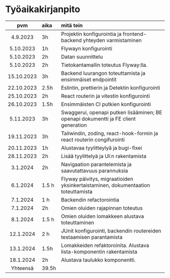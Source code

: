 # Työaikakirjanpito

|    pvm     | aika  | mitä tein                                                                           |
|:----------:|:------|:------------------------------------------------------------------------------------|
|  4.9.2023  | 3h    | Projektin konfigurointia ja frontend-backend yhteyden varmistaminen                 |
| 5.10.2023  | 1h    | Flywayn konfigurointi                                                               |
| 5.10.2023  | 2h    | Datan suunnittelu                                                                   |
| 5.10.2023  | 2h    | Tietokantamallin toteutus Flyway:lla.                                               |
| 15.10.2023 | 3h    | Backend luurangon toteuttamista ja ensimmäiset endpointit                           |
| 22.10.2023 | 2.5h  | Eslintin, prettierin ja Detektin konfigurointi                                      |
| 25.10.2023 | 2h    | React routerin ja vitestin konfigurointi                                            |
| 26.10.2023 | 1.5h  | Ensimmäisten CI putkien konfigurointi                                               |
| 5.11.2023  | 3h    | Swaggerui, openapi putken lisääminen; BE openapi dokumentti ja FE client generation |
| 19.11.2023 | 3h    | Tailwindin, zoding, react-hook-formin ja react routerin congifurointi               |
| 20.11.2023 | 1h    | Alustavaa tyylitteylyä ja bugi-fixei                                                |
| 28.11.2023 | 2h    | Lisää tyylittelyä ja UI:n rakentamista                                              |
|  3.1.2024  | 2h    | Navigaation parantelemista ja saavutattavuus parannuksia                            |
|  6.1.2024  | 1.5 h | Flyway päivitys, migraatioiden yksinkertaistaminen, dokumentaation toteuttamista    |
|  7.1.2024  | 1 h   | Backendin refactorointia                                                            |
|  7.1.2024  | 2h    | Omien oluiden rajapinnan toteutus                                                   |
|  8.1.2024  | 1.5 h | Omien oluiden lomakkeen alustava toteuttaminen                                      |
| 12.1.2024  | 2 h   | JUnit konfigurointi, backendin routereiden testaamisen parantamista                 |
| 13.1.2024  | 1.5h  | Lomakkeiden refaktoroinita. Alustava lista-komponentin rakentamista                 |
| 18.1.2024  | 2h    | Alustava taulukko komponentti.                                                      |
|  Yhteensä  | 39.5h |                                                                                     |